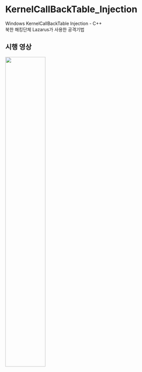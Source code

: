 # KernelCallBackTable_Injection   
Windows KernelCallBackTable Injection - C++   
북한 해킹단체 Lazarus가 사용한 공격기법
   
## 시행 영상
<img width="50%" src="https://user-images.githubusercontent.com/63155638/217750948-05ef792c-4903-462c-b11b-fda789019909.mp4"/>
